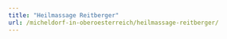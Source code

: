 ```yaml
---
title: "Heilmassage Reitberger"
url: /micheldorf-in-oberoesterreich/heilmassage-reitberger/
---
```

